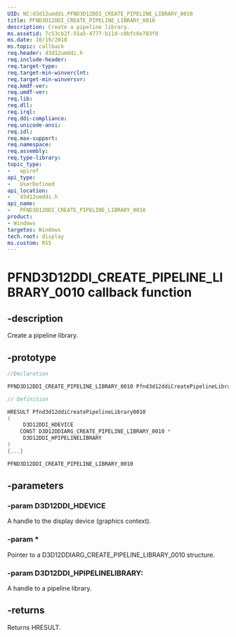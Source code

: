 ```yaml
---
UID: NC:d3d12umddi.PFND3D12DDI_CREATE_PIPELINE_LIBRARY_0010
title: PFND3D12DDI_CREATE_PIPELINE_LIBRARY_0010
description: Create a pipeline library.
ms.assetid: 7c53cb2f-55a5-4777-b11d-c0bfc0e703f8
ms.date: 10/19/2018
ms.topic: callback
req.header: d3d12umddi.h
req.include-header:
req.target-type:
req.target-min-winverclnt:
req.target-min-winversvr:
req.kmdf-ver:
req.umdf-ver:
req.lib:
req.dll:
req.irql: 
req.ddi-compliance:
req.unicode-ansi:
req.idl:
req.max-support:
req.namespace:
req.assembly:
req.type-library: 
topic_type: 
-	apiref
api_type: 
-	UserDefined
api_location: 
-	d3d12umddi.h
api_name: 
-	PFND3D12DDI_CREATE_PIPELINE_LIBRARY_0010
product: 
- Windows
targetos: Windows
tech.root: display
ms.custom: RS5
---
```


# PFND3D12DDI_CREATE_PIPELINE_LIBRARY_0010 callback function

## -description

Create a pipeline library.

## -prototype

```cpp
//Declaration

PFND3D12DDI_CREATE_PIPELINE_LIBRARY_0010 Pfnd3d12ddiCreatePipelineLibrary0010; 

// Definition

HRESULT Pfnd3d12ddiCreatePipelineLibrary0010 
(
	 D3D12DDI_HDEVICE
	CONST D3D12DDIARG_CREATE_PIPELINE_LIBRARY_0010 *
	 D3D12DDI_HPIPELINELIBRARY
)
{...}

PFND3D12DDI_CREATE_PIPELINE_LIBRARY_0010 


```

## -parameters

### -param D3D12DDI_HDEVICE  

A handle to the display device (graphics context).
 
### -param *

Pointer to a D3D12DDIARG_CREATE_PIPELINE_LIBRARY_0010 structure.

### -param D3D12DDI_HPIPELINELIBRARY: 

A handle to a pipeline library.

## -returns

Returns HRESULT.
